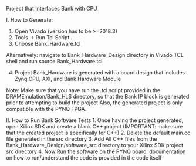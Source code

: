Project that Interfaces Bank with CPU

I. How to Generate:
   1. Open Vivado (version has to be >=2018.3)
   2. Tools -> Run Tcl Script..  
   3. Choose Bank_Hardware.tcl 

   Alternatively: navigate to Bank_Hardware_Design directory in Vivado TCL shell and run 
   source Bank_Hardware.tcl

   4. Project Bank_Hardware is generated with a board design that includes
      Zynq CPU, AXI, and Bank Hardware Module
   
   Note: Make sure that you have run the .tcl script provided in the DRAMEmulation/Bank_HLS directory, so 
	 that the Bank IP block is generated prior to attempting to build the project
	 Also, the generated project is only compatible with the PYNQ FPGA.

II. How to Run Bank Software Tests
    1. Once having the project generated, open Xilinx SDK and create a blank C++ project (IMPORTANT: make sure that the created project is specifically for C++)
    2. Delete the default main.cc file generated in the src directory
    3. Add All C++ files from the Bank_Hardware_Design/software_src directory to your Xilinx SDK project src directory
    4. Now Run the software on the PYNQ board: documentation on how to run/understand the code is provided in the code itself
